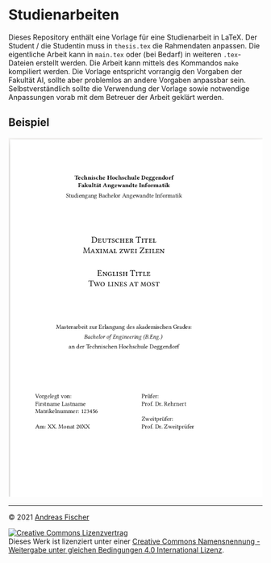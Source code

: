 # Studienarbeiten

Dieses Repository enthält eine Vorlage für eine Studienarbeit in LaTeX. Der Student / die Studentin
muss in `thesis.tex` die Rahmendaten anpassen. Die eigentliche Arbeit kann in `main.tex`
oder (bei Bedarf) in weiteren `.tex`-Dateien erstellt werden. Die Arbeit kann mittels des Kommandos
`make` kompiliert werden. Die Vorlage entspricht vorrangig den Vorgaben der Fakultät AI, sollte aber
problemlos an andere Vorgaben anpassbar sein. Selbstverständlich sollte die Verwendung der Vorlage
sowie notwendige Anpassungen vorab mit dem Betreuer der Arbeit geklärt werden.

## Beispiel

![Titelseite einer Arbeit](Titlepage.png "Titelseite einer Arbeit")

---
© 2021 [Andreas Fischer](mailto:andreas.fischer@th-deg.de)

<a rel="license" href="http://creativecommons.org/licenses/by-sa/4.0/"><img alt="Creative Commons Lizenzvertrag" style="border-width:0" src="https://i.creativecommons.org/l/by-sa/4.0/88x31.png" /></a><br />Dieses Werk ist lizenziert unter einer <a rel="license" href="http://creativecommons.org/licenses/by-sa/4.0/">Creative Commons Namensnennung - Weitergabe unter gleichen Bedingungen 4.0 International Lizenz</a>.
